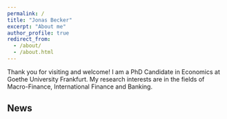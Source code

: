 ```yaml
---
permalink: /
title: "Jonas Becker"
excerpt: "About me"
author_profile: true
redirect_from: 
  - /about/
  - /about.html
---
```


Thank you for visiting and welcome! I am a PhD Candidate in Economics at Goethe University Frankfurt.
My research interests are in the fields of Macro-Finance, International Finance and Banking. 


















News
--------------------
